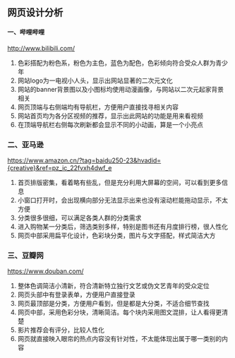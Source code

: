 ## 网页设计分析

#### 一、哔哩哔哩
http://www.bilibili.com/
1. 色彩搭配为粉色系，粉色为主色，蓝色为配色，色彩倾向符合受众人群为青少年
2. 网站logo为一电视小人头，显示出网站显著的二次元文化
3. 网站的banner背景图以及小图标均使用动漫画像，与网站以二次元起家背景相关
4. 网页顶端与右侧端均有导航栏，方便用户直接找寻相关内容
5. 网站首页均为各分区视频的推荐，显示出此网站的功能是用来看视频
6. 在顶端导航栏右侧每次刷新都会显示不同的小动画，算是一个小亮点

### 二、亚马逊
https://www.amazon.cn/?tag=baidu250-23&hvadid={creative}&ref=pz_ic_22fvxh4dwf_e
1. 首页排版密集，看着略有些乱，但是充分利用大屏幕的空间，可以看到更多信息
2. 小窗口打开时，会出现横向部分无法显示出来也没有滚动栏能拖动显示，不太方便
3. 分类很多很细，可以满足各类人群的分类需求
4. 进入购物某一分类后，筛选类别多样，特别是图书还有月度排行榜，很人性化
5. 网页中部采用扁平化设计，色彩块分类，图片与文字搭配，样式简洁大方

### 三、豆瓣网
https://www.douban.com/
1. 整体色调简洁小清新，符合清新特立独行文艺或伪文艺青年的受众定位
2. 网页头部中有登录表单，方便用户直接登录
3. 网页最顶部是分类，方便用户看到，但是都是大分类，不适合细节查找
4. 网页中部，采用色彩分块，清晰简洁。每个块内采用图文混排，让人看得更清楚
5. 影片推荐会有评分，比较人性化
6. 网页就直接映入眼帘的热点内容没有针对性，不太能体现出属于哪一类别的内容
